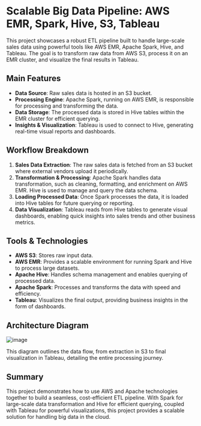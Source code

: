 # Scalable Big Data Pipeline: AWS EMR, Spark, Hive, S3, Tableau

This project showcases a robust ETL pipeline built to handle large-scale sales data using powerful tools like AWS EMR, Apache Spark, Hive, and Tableau. The goal is to transform raw data from AWS S3, process it on an EMR cluster, and visualize the final results in Tableau.

## Main Features

- **Data Source**: Raw sales data is hosted in an S3 bucket.
- **Processing Engine**: Apache Spark, running on AWS EMR, is responsible for processing and transforming the data.
- **Data Storage**: The processed data is stored in Hive tables within the EMR cluster for efficient querying.
- **Insights & Visualization**: Tableau is used to connect to Hive, generating real-time visual reports and dashboards.

## Workflow Breakdown

1. **Sales Data Extraction**: The raw sales data is fetched from an S3 bucket where external vendors upload it periodically.
2. **Transformation & Processing**: Apache Spark handles data transformation, such as cleaning, formatting, and enrichment on AWS EMR. Hive is used to manage and query the data schema.
3. **Loading Processed Data**: Once Spark processes the data, it is loaded into Hive tables for future querying or reporting.
4. **Data Visualization**: Tableau reads from Hive tables to generate visual dashboards, enabling quick insights into sales trends and other business metrics.

## Tools & Technologies

- **AWS S3**: Stores raw input data.
- **AWS EMR**: Provides a scalable environment for running Spark and Hive to process large datasets.
- **Apache Hive**: Handles schema management and enables querying of processed data.
- **Apache Spark**: Processes and transforms the data with speed and efficiency.
- **Tableau**: Visualizes the final output, providing business insights in the form of dashboards.

## Architecture Diagram

![image](https://github.com/user-attachments/assets/5fc89c38-e418-4bce-8704-3cb7b4050fd1)

This diagram outlines the data flow, from extraction in S3 to final visualization in Tableau, detailing the entire processing journey.

## Summary

This project demonstrates how to use AWS and Apache technologies together to build a seamless, cost-efficient ETL pipeline. With Spark for large-scale data transformation and Hive for efficient querying, coupled with Tableau for powerful visualizations, this project provides a scalable solution for handling big data in the cloud.
